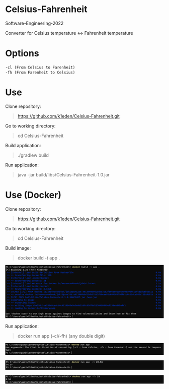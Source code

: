 # Celsius-Fahrenheit

Software-Engineering-2022

Converter for Celsius temperature <-> Fahrenheit temperature

# Options
    -cl (From Celsius to Farenheit)
    -fh (From Farenheit to Celsius)

# Use

Clone repository:
> https://github.com/k1eden/Celsius-Fahrenheit.git

Go to working directory:
> cd Celsius-Fahrenheit

Build application:
> ./gradlew build

Run application:
> java -jar build/libs/Celsius-Fahrenheit-1.0.jar

# Use (Docker)

Clone repository:
> https://github.com/k1eden/Celsius-Fahrenheit.git

Go to working directory:
> cd Celsius-Fahrenheit

Build image:
> docker build -t app .

![3.png](resources%2F3.png)

Run application:
> docker run app (-cl/-fh) (any double digit)

![1.png](resources%2F1.png)

![2.png](resources%2F2.png)

![4.png](resources%2F4.png)
  